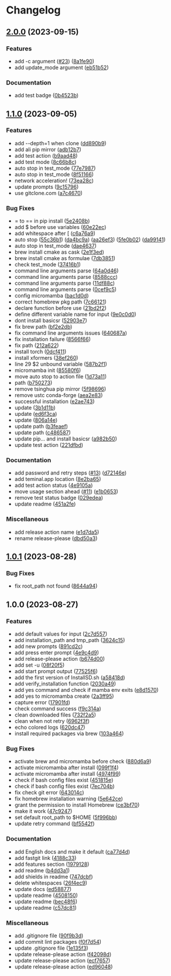 # Changelog

## [2.0.0](https://github.com/wy-luke/StableDiffusion-Installer-For-Mac/compare/v1.1.0...v2.0.0) (2023-09-15)

### Features

- add -c argument ([#23](https://github.com/wy-luke/StableDiffusion-Installer-For-Mac/issues/23)) ([8a1fe90](https://github.com/wy-luke/StableDiffusion-Installer-For-Mac/commit/8a1fe90056e53c6d84688253851cd0bc070c1658))
- add update_mode argument ([eb51b52](https://github.com/wy-luke/StableDiffusion-Installer-For-Mac/commit/eb51b527e89926bc51e8a2ef859488f086fc0f2b))

### Documentation

- add test badge ([0b4523b](https://github.com/wy-luke/StableDiffusion-Installer-For-Mac/commit/0b4523b770bf7cd96d2611d426b1ffa8260d6de2))

## [1.1.0](https://github.com/wy-luke/StableDiffusion-Installer-For-Mac/compare/v1.0.1...v1.1.0) (2023-09-05)

### Features

- add --depth=1 when clone ([dd890b9](https://github.com/wy-luke/StableDiffusion-Installer-For-Mac/commit/dd890b95e744fd8b048d44736c8881079809e3fb))
- add ali pip mirror ([adb12b7](https://github.com/wy-luke/StableDiffusion-Installer-For-Mac/commit/adb12b79f6f46f708e079a8c67563dfbdd42b465))
- add test action ([b9aad48](https://github.com/wy-luke/StableDiffusion-Installer-For-Mac/commit/b9aad4800fa2578a882d21cf58b2111fb92dc42d))
- add test mode ([8c66b8c](https://github.com/wy-luke/StableDiffusion-Installer-For-Mac/commit/8c66b8c633a76cfd3d28e0eddeb0d43e547954c2))
- auto stop in test_mode ([77e7987](https://github.com/wy-luke/StableDiffusion-Installer-For-Mac/commit/77e79877cf192a6c3ceeef615c158617138ba4cf))
- auto stop in test_mode ([8f51166](https://github.com/wy-luke/StableDiffusion-Installer-For-Mac/commit/8f5116619287827686e4b289b9d3e005aa6c8d30))
- network acceleration! ([73ea28c](https://github.com/wy-luke/StableDiffusion-Installer-For-Mac/commit/73ea28ca2795b5999907b79a8a00317653f5dea1))
- update prompts ([9c15796](https://github.com/wy-luke/StableDiffusion-Installer-For-Mac/commit/9c1579622b661463b551b6cd179c62f2ec3c5b96))
- use gitclone.com ([a7c4670](https://github.com/wy-luke/StableDiffusion-Installer-For-Mac/commit/a7c46707a3bb70c51e044c12dbb55a804d7379ae))

### Bug Fixes

- = to == in pip install ([5e2408b](https://github.com/wy-luke/StableDiffusion-Installer-For-Mac/commit/5e2408b346b0f0ea38056d74c8a0bd554f71af9f))
- add $ before use variables ([60e22ec](https://github.com/wy-luke/StableDiffusion-Installer-For-Mac/commit/60e22ec119d0d3c1940824f99b521bba59555378))
- add whitespace after [ ([c6a76a9](https://github.com/wy-luke/StableDiffusion-Installer-For-Mac/commit/c6a76a9ea15533295c51f71e504b926e31860154))
- auto stop ([55c36b1](https://github.com/wy-luke/StableDiffusion-Installer-For-Mac/commit/55c36b1da119a1541360629c65205ed8a67a6cc6)) ([da4bc9a](https://github.com/wy-luke/StableDiffusion-Installer-For-Mac/commit/da4bc9a3f52dc297b889256d8493032867cc851b)) ([aa26ef3](https://github.com/wy-luke/StableDiffusion-Installer-For-Mac/commit/aa26ef309dbfc9e742c6ab496296415792381d7e)) ([5fe0b02](https://github.com/wy-luke/StableDiffusion-Installer-For-Mac/commit/5fe0b023b94e88b05b90a0998e0caf43ae97d3a5)) ([da99141](https://github.com/wy-luke/StableDiffusion-Installer-For-Mac/commit/da99141c1a40be9ffd5d3dcb55bcf53779fe6c2b))
- auto stop in test_mode ([dae4637](https://github.com/wy-luke/StableDiffusion-Installer-For-Mac/commit/dae4637807446c497a2c304f7048b645599da414))
- brew install cmake as cask ([2e1f3ed](https://github.com/wy-luke/StableDiffusion-Installer-For-Mac/commit/2e1f3edd2e43a63b3124e6101e6bcdb6ee23da73))
- brew install cmake as formulae ([7db3851](https://github.com/wy-luke/StableDiffusion-Installer-For-Mac/commit/7db3851e24a3c4a27d9736038b32837aa9ac76ea))
- check test_mode ([37416b1](https://github.com/wy-luke/StableDiffusion-Installer-For-Mac/commit/37416b17751703ef82ccf351c847ecb040020197))
- command line arguments parse ([64a0d46](https://github.com/wy-luke/StableDiffusion-Installer-For-Mac/commit/64a0d468b06f5a6cb4b991c23a2bb7ff49addd3e))
- command line arguments parse ([8588ccc](https://github.com/wy-luke/StableDiffusion-Installer-For-Mac/commit/8588ccc96686134e1c5475a3da57ed8a8b1bfa64))
- command line arguments parse ([11df88c](https://github.com/wy-luke/StableDiffusion-Installer-For-Mac/commit/11df88c9fc2116db8260ea1034edf9afea151335))
- command line arguments parse ([0cef9c5](https://github.com/wy-luke/StableDiffusion-Installer-For-Mac/commit/0cef9c598929358e9bf888f9749b6a2f16331b45))
- config micromamba ([bac1d0d](https://github.com/wy-luke/StableDiffusion-Installer-For-Mac/commit/bac1d0d3828efefbc5499afb60c30d46c253f993))
- correct homebrew pkg path ([7c66121](https://github.com/wy-luke/StableDiffusion-Installer-For-Mac/commit/7c661215f2288f138a10f7a5b19af39fc233b7b0))
- declare function before use ([21bd2f2](https://github.com/wy-luke/StableDiffusion-Installer-For-Mac/commit/21bd2f24a8939dead4f4564e0ccc410849b86852))
- define different variable name for input ([9e0c0d0](https://github.com/wy-luke/StableDiffusion-Installer-For-Mac/commit/9e0c0d06190bbaf85e604fb62c6c1ee06470eff9))
- dont install basicsr ([52903e7](https://github.com/wy-luke/StableDiffusion-Installer-For-Mac/commit/52903e78ff33fd405e1328f8aa54dceecf95a6f6))
- fix brew path ([bf2e2db](https://github.com/wy-luke/StableDiffusion-Installer-For-Mac/commit/bf2e2db6ab1c97793023113e4d712319756ecdc7))
- fix command line arguments issues ([640687a](https://github.com/wy-luke/StableDiffusion-Installer-For-Mac/commit/640687a01fe99e889a7360897d5bc18247152dee))
- fix installation failure ([8566f66](https://github.com/wy-luke/StableDiffusion-Installer-For-Mac/commit/8566f66110cd16ca6ebe64420c97c441523e3b46))
- fix path ([212a622](https://github.com/wy-luke/StableDiffusion-Installer-For-Mac/commit/212a622f51d2ccd4bc7139aeeb3b6b5ed4cc81b0))
- install torch ([0dcf411](https://github.com/wy-luke/StableDiffusion-Installer-For-Mac/commit/0dcf41191319ba86db7a3a4b97a10b81a5b968af))
- install xformers ([38ef260](https://github.com/wy-luke/StableDiffusion-Installer-For-Mac/commit/38ef260c0353fb1ad540e2062f59632568b8261c))
- line 29 $2 unbound variable ([587b2f1](https://github.com/wy-luke/StableDiffusion-Installer-For-Mac/commit/587b2f1e0c346ed2b2ca6a9408578adec96cba9a))
- micromamba init ([85580f6](https://github.com/wy-luke/StableDiffusion-Installer-For-Mac/commit/85580f62e3cbca4adf60de96451215d2a88c9858))
- move auto stop to action file ([1d73a11](https://github.com/wy-luke/StableDiffusion-Installer-For-Mac/commit/1d73a11b4242bb5485dd8bddfd17168c6200b232))
- path ([b750273](https://github.com/wy-luke/StableDiffusion-Installer-For-Mac/commit/b7502738071e11c8dfa045706f4fde44722bd026))
- remove tsinghua pip mirror ([5f98696](https://github.com/wy-luke/StableDiffusion-Installer-For-Mac/commit/5f986962baff7d025e96912de6a09a94150d427e))
- remove ustc conda-forge ([aea2e83](https://github.com/wy-luke/StableDiffusion-Installer-For-Mac/commit/aea2e834e7937ba221a7ce8d3d83ac40e53e2c5d))
- successful installation ([e2ae743](https://github.com/wy-luke/StableDiffusion-Installer-For-Mac/commit/e2ae743e2e0dd62307d61bc77d2b5604edf537d4))
- update ([3b1d11b](https://github.com/wy-luke/StableDiffusion-Installer-For-Mac/commit/3b1d11b9c8b53127b0e2f2f2de1376ddfdf92022))
- update ([ed6f3ca](https://github.com/wy-luke/StableDiffusion-Installer-For-Mac/commit/ed6f3ca584b3158620db40934300e6d19d077144))
- update ([806a14e](https://github.com/wy-luke/StableDiffusion-Installer-For-Mac/commit/806a14ef3b395f62d0ebbdc56b70115676c51b33))
- update path ([b3feaef](https://github.com/wy-luke/StableDiffusion-Installer-For-Mac/commit/b3feaefe54ee6d878b5a847cb46a5d96d1a09827))
- update path ([c486587](https://github.com/wy-luke/StableDiffusion-Installer-For-Mac/commit/c4865871cf03ee30544ecf3297ba85f618e31058))
- update pip... and install basicsr ([a982b50](https://github.com/wy-luke/StableDiffusion-Installer-For-Mac/commit/a982b5041773cca17bfba2d89ed30acaafcb936e))
- update test action ([221dfbd](https://github.com/wy-luke/StableDiffusion-Installer-For-Mac/commit/221dfbde56c65aed5639935dfa6ae6c72404586b))

### Documentation

- add password and retry steps ([#13](https://github.com/wy-luke/StableDiffusion-Installer-For-Mac/issues/13)) ([d72146e](https://github.com/wy-luke/StableDiffusion-Installer-For-Mac/commit/d72146e18b93e147766b719861a8c9725c65f4ac))
- add teminal.app location ([8e2ba65](https://github.com/wy-luke/StableDiffusion-Installer-For-Mac/commit/8e2ba65bfe54318df8769a12d09468ca4c187361))
- add test action status ([4e9105a](https://github.com/wy-luke/StableDiffusion-Installer-For-Mac/commit/4e9105ad6eda35f4e82261bc1bcc4ef0cb0e7108))
- move usage section ahead ([#11](https://github.com/wy-luke/StableDiffusion-Installer-For-Mac/issues/11)) ([e1b0653](https://github.com/wy-luke/StableDiffusion-Installer-For-Mac/commit/e1b06530d748195f4553188bbce0e17684490699))
- remove test status badge ([029edea](https://github.com/wy-luke/StableDiffusion-Installer-For-Mac/commit/029edea22b6a9359f500756044873448062cc131))
- update readme ([451a2fe](https://github.com/wy-luke/StableDiffusion-Installer-For-Mac/commit/451a2fecf77beb064f0fd553b4763ece70f1aa47))

### Miscellaneous

- add release action name ([e1d7da5](https://github.com/wy-luke/StableDiffusion-Installer-For-Mac/commit/e1d7da5e6af6e62291fc2891ae5a532a4604c975))
- rename release-please ([dbd50a3](https://github.com/wy-luke/StableDiffusion-Installer-For-Mac/commit/dbd50a37d9e61bd0697f9a2a27d8034bdc0e7368))

## [1.0.1](https://github.com/wy-luke/StableDiffusion-Installer-For-Mac/compare/v1.0.0...v1.0.1) (2023-08-28)

### Bug Fixes

- fix root_path not found ([8644a94](https://github.com/wy-luke/StableDiffusion-Installer-For-Mac/commit/8644a94de723eb1b00db31725b7f6ebe1dc70993))

## 1.0.0 (2023-08-27)

### Features

- add default values for input ([2c7d557](https://github.com/wy-luke/StableDiffusion-Installer-For-Mac/commit/2c7d55792e8c278e89a768f4e48ff7b30c5619e2))
- add installation_path and tmp_path ([3624c15](https://github.com/wy-luke/StableDiffusion-Installer-For-Mac/commit/3624c154c7c7704bf00ef6d4fe1bcf4c5272451e))
- add new prompts ([891cd2c](https://github.com/wy-luke/StableDiffusion-Installer-For-Mac/commit/891cd2c1412ed3dfd4a742ef5db57c3db72f4e02))
- add press enter prompt ([4e9c4d9](https://github.com/wy-luke/StableDiffusion-Installer-For-Mac/commit/4e9c4d984432485f59d92646dd8a0121ec2e7a41))
- add release-please action ([b674d00](https://github.com/wy-luke/StableDiffusion-Installer-For-Mac/commit/b674d00e40a93894a10ee9738802d66f3790c112))
- add set -u ([08f20f5](https://github.com/wy-luke/StableDiffusion-Installer-For-Mac/commit/08f20f5d8d1083db6d3c661866fe94a3aeeea27e))
- add start prompt output ([77525f6](https://github.com/wy-luke/StableDiffusion-Installer-For-Mac/commit/77525f6dc007bf4564cd7b54d0063ab9decbaad9))
- add the first version of InstallSD.sh ([a58418d](https://github.com/wy-luke/StableDiffusion-Installer-For-Mac/commit/a58418d67acb9dafc7aaa35338162dd11212df0a))
- add verify_installation function ([2030a49](https://github.com/wy-luke/StableDiffusion-Installer-For-Mac/commit/2030a49ce0913d5f775f503162de089009c0ac58))
- add yes command and check if mamba env exits ([e8d1570](https://github.com/wy-luke/StableDiffusion-Installer-For-Mac/commit/e8d1570b1f59131a3acc33db3e7d5b8e42d219a6))
- add yes to micromamba create ([2a3ff95](https://github.com/wy-luke/StableDiffusion-Installer-For-Mac/commit/2a3ff9553c32543be3b8ae5c442dcc91bbd53eb7))
- capture error ([17901fd](https://github.com/wy-luke/StableDiffusion-Installer-For-Mac/commit/17901fd6ee43f25eef9cfa538a1ea6389cfa817b))
- check command success ([f9c314a](https://github.com/wy-luke/StableDiffusion-Installer-For-Mac/commit/f9c314a2ff2b7cea9ba192cbc79d0b5ae812ba05))
- clean downloaded files ([732f2a5](https://github.com/wy-luke/StableDiffusion-Installer-For-Mac/commit/732f2a572fe242109103f3e023d3e1e4775d9cba))
- clean when not retry ([6962f3f](https://github.com/wy-luke/StableDiffusion-Installer-For-Mac/commit/6962f3fe154a7b32397dda88636f31f2a7d7e9ff))
- echo colored logs ([620dc47](https://github.com/wy-luke/StableDiffusion-Installer-For-Mac/commit/620dc47d627e6fc7e8228d3faa6b13ce2ec2750a))
- install required packages via brew ([103a464](https://github.com/wy-luke/StableDiffusion-Installer-For-Mac/commit/103a464cbf87b38277e70ace31f69eae05b8cc7e))

### Bug Fixes

- activate brew and micromamba before check ([880d6a9](https://github.com/wy-luke/StableDiffusion-Installer-For-Mac/commit/880d6a9827624a927a44a5818e6a750ec1b7f7e2))
- activate micromamba after install ([099f1f4](https://github.com/wy-luke/StableDiffusion-Installer-For-Mac/commit/099f1f46813975d7df67f2cf43f6c698f185cf3f))
- activate micromamba after install ([4974f99](https://github.com/wy-luke/StableDiffusion-Installer-For-Mac/commit/4974f99c7a55fe8728ec146170225b45f7e8054c))
- check if bash config files exist ([451815e](https://github.com/wy-luke/StableDiffusion-Installer-For-Mac/commit/451815e0eb661f29faf2f4cb1a2a222026a34fac))
- check if bash config files exist ([7ec704b](https://github.com/wy-luke/StableDiffusion-Installer-For-Mac/commit/7ec704bf2efcc62d236a41233d85e6688b54a351))
- fix check git error ([643014c](https://github.com/wy-luke/StableDiffusion-Installer-For-Mac/commit/643014cfa41b8cbdd2e6d58cebc8ff1b93c5a16e))
- fix homebrew installation warning ([5e642ce](https://github.com/wy-luke/StableDiffusion-Installer-For-Mac/commit/5e642ce64dd988406ef6b6e44787ee58fe5a18f8))
- grant the permission to install Homebrew ([ce3bf70](https://github.com/wy-luke/StableDiffusion-Installer-For-Mac/commit/ce3bf70c17a20bbf37e2ad34f85b8185a389b093))
- make it work ([47c9247](https://github.com/wy-luke/StableDiffusion-Installer-For-Mac/commit/47c924774a5b672553568f32292ec522b3d80324))
- set default root_path to $HOME ([5f996bb](https://github.com/wy-luke/StableDiffusion-Installer-For-Mac/commit/5f996bb3cc6408d8486dd0e0bf4db4c74148db16))
- update retry command ([bf5542f](https://github.com/wy-luke/StableDiffusion-Installer-For-Mac/commit/bf5542fcb1e49fc8ef209b444785fa267338def2))

### Documentation

- add English docs and make it default ([ca77d4d](https://github.com/wy-luke/StableDiffusion-Installer-For-Mac/commit/ca77d4d48ec6b478bf0f710e3507fcb947530195))
- add fastgit link ([4188c33](https://github.com/wy-luke/StableDiffusion-Installer-For-Mac/commit/4188c33618f434e8e0ecb2f64e4028045e5cd6de))
- add features section ([1979128](https://github.com/wy-luke/StableDiffusion-Installer-For-Mac/commit/1979128727201060eb93aadd28323f8583106af2))
- add readme ([b4dd3a1](https://github.com/wy-luke/StableDiffusion-Installer-For-Mac/commit/b4dd3a1f654f7abbe4680fd298079ac5a2c9bbd8))
- add shields in readme ([747dcbf](https://github.com/wy-luke/StableDiffusion-Installer-For-Mac/commit/747dcbf310bed12e4bf318c6c01f0b6f1df3ef33))
- delete whitespaces ([26f4ec9](https://github.com/wy-luke/StableDiffusion-Installer-For-Mac/commit/26f4ec99da955820010f728706776425ae33b827))
- update docs ([ed58877](https://github.com/wy-luke/StableDiffusion-Installer-For-Mac/commit/ed58877327af1717cb5645ae320bff976f50fd08))
- update readme ([4508150](https://github.com/wy-luke/StableDiffusion-Installer-For-Mac/commit/45081504db3a02806cf98c9b1e916e82c70ec227))
- update readme ([bec48f6](https://github.com/wy-luke/StableDiffusion-Installer-For-Mac/commit/bec48f6c6316ca6797ea62fd2e006716cd892aa5))
- update readme ([c57dc81](https://github.com/wy-luke/StableDiffusion-Installer-For-Mac/commit/c57dc81a2d869d12b20d4b9731df8c6c588d8223))

### Miscellaneous

- add .gitignore file ([90f9b3d](https://github.com/wy-luke/StableDiffusion-Installer-For-Mac/commit/90f9b3d60789db02a6eda73d42c498c8b629e5b5))
- add commit lint packages ([f0f7d54](https://github.com/wy-luke/StableDiffusion-Installer-For-Mac/commit/f0f7d5434d62d379c4ab2a5d7000fd7fc6e7cfbc))
- update .gitignore file ([1e135f3](https://github.com/wy-luke/StableDiffusion-Installer-For-Mac/commit/1e135f32b1996592dc79e9a732c2619d76553621))
- update release-please action ([f42098d](https://github.com/wy-luke/StableDiffusion-Installer-For-Mac/commit/f42098d56745874fec632b4cfa46799db507f076))
- update release-please action ([ecf7657](https://github.com/wy-luke/StableDiffusion-Installer-For-Mac/commit/ecf7657efb50636949f0bc870aaefb5d37533c43))
- update release-please action ([ed96048](https://github.com/wy-luke/StableDiffusion-Installer-For-Mac/commit/ed96048cf67566b871d3d964851845b1b0d05f4d))
